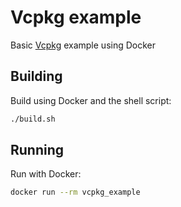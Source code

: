 # Vcpkg example

Basic [Vcpkg](https://github.com/microsoft/vcpkg) example using Docker

## Building
Build using Docker and the shell script:
```bash
./build.sh
```

## Running
Run with Docker:
```bash
docker run --rm vcpkg_example
```
